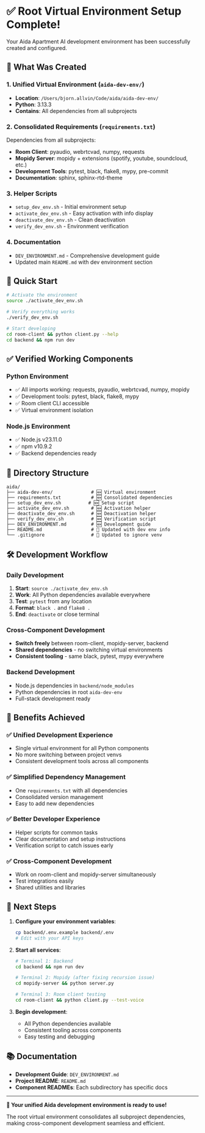 # ✅ Root Virtual Environment Setup Complete!

Your Aida Apartment AI development environment has been successfully created and configured.

## 🎯 What Was Created

### 1. **Unified Virtual Environment** (`aida-dev-env/`)
- **Location**: `/Users/bjorn.allvin/Code/aida/aida-dev-env/`
- **Python**: 3.13.3
- **Contains**: All dependencies from all subprojects

### 2. **Consolidated Requirements** (`requirements.txt`)
Dependencies from all subprojects:
- **Room Client**: pyaudio, webrtcvad, numpy, requests
- **Mopidy Server**: mopidy + extensions (spotify, youtube, soundcloud, etc.)
- **Development Tools**: pytest, black, flake8, mypy, pre-commit
- **Documentation**: sphinx, sphinx-rtd-theme

### 3. **Helper Scripts**
- `setup_dev_env.sh` - Initial environment setup
- `activate_dev_env.sh` - Easy activation with info display
- `deactivate_dev_env.sh` - Clean deactivation
- `verify_dev_env.sh` - Environment verification

### 4. **Documentation**
- `DEV_ENVIRONMENT.md` - Comprehensive development guide
- Updated main `README.md` with dev environment section

## 🚀 Quick Start

```bash
# Activate the environment
source ./activate_dev_env.sh

# Verify everything works
./verify_dev_env.sh

# Start developing
cd room-client && python client.py --help
cd backend && npm run dev
```

## ✅ Verified Working Components

### Python Environment
- ✅ All imports working: requests, pyaudio, webrtcvad, numpy, mopidy
- ✅ Development tools: pytest, black, flake8, mypy
- ✅ Room client CLI accessible
- ✅ Virtual environment isolation

### Node.js Environment  
- ✅ Node.js v23.11.0
- ✅ npm v10.9.2
- ✅ Backend dependencies ready

## 📁 Directory Structure

```
aida/
├── aida-dev-env/              # 🆕 Virtual environment
├── requirements.txt           # 🆕 Consolidated dependencies
├── setup_dev_env.sh          # 🆕 Setup script
├── activate_dev_env.sh        # 🆕 Activation helper
├── deactivate_dev_env.sh      # 🆕 Deactivation helper
├── verify_dev_env.sh          # 🆕 Verification script
├── DEV_ENVIRONMENT.md         # 🆕 Development guide
├── README.md                  # 📝 Updated with dev env info
└── .gitignore                 # 📝 Updated to ignore venv
```

## 🛠 Development Workflow

### Daily Development
1. **Start**: `source ./activate_dev_env.sh`
2. **Work**: All Python dependencies available everywhere
3. **Test**: `pytest` from any location
4. **Format**: `black .` and `flake8 .`
5. **End**: `deactivate` or close terminal

### Cross-Component Development
- **Switch freely** between room-client, mopidy-server, backend
- **Shared dependencies** - no switching virtual environments
- **Consistent tooling** - same black, pytest, mypy everywhere

### Backend Development
- Node.js dependencies in `backend/node_modules`
- Python dependencies in root `aida-dev-env`
- Full-stack development ready

## 🎯 Benefits Achieved

### ✅ **Unified Development Experience**
- Single virtual environment for all Python components
- No more switching between project venvs
- Consistent development tools across all components

### ✅ **Simplified Dependency Management**
- One `requirements.txt` with all dependencies
- Consolidated version management
- Easy to add new dependencies

### ✅ **Better Developer Experience**
- Helper scripts for common tasks
- Clear documentation and setup instructions
- Verification script to catch issues early

### ✅ **Cross-Component Development**
- Work on room-client and mopidy-server simultaneously
- Test integrations easily
- Shared utilities and libraries

## 🔧 Next Steps

1. **Configure your environment variables**:
   ```bash
   cp backend/.env.example backend/.env
   # Edit with your API keys
   ```

2. **Start all services**:
   ```bash
   # Terminal 1: Backend
   cd backend && npm run dev
   
   # Terminal 2: Mopidy (after fixing recursion issue)
   cd mopidy-server && python server.py
   
   # Terminal 3: Room client testing
   cd room-client && python client.py --test-voice
   ```

3. **Begin development**:
   - All Python dependencies available
   - Consistent tooling across components
   - Easy testing and debugging

## 📚 Documentation

- **Development Guide**: `DEV_ENVIRONMENT.md`
- **Project README**: `README.md` 
- **Component READMEs**: Each subdirectory has specific docs

---

**🎉 Your unified Aida development environment is ready to use!**

The root virtual environment consolidates all subproject dependencies, making cross-component development seamless and efficient.
